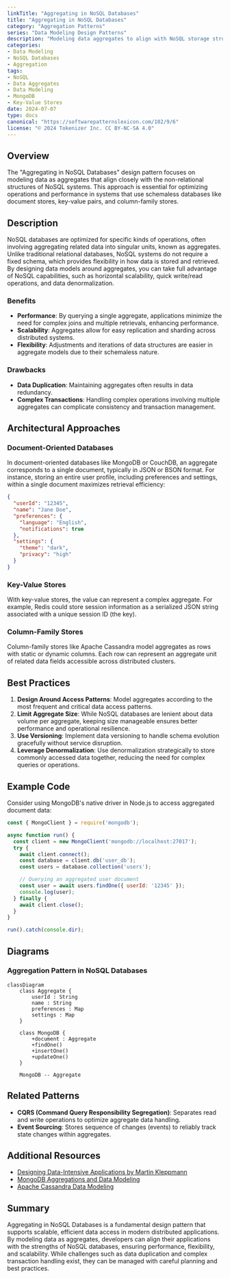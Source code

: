 ```yaml
---
linkTitle: "Aggregating in NoSQL Databases"
title: "Aggregating in NoSQL Databases"
category: "Aggregation Patterns"
series: "Data Modeling Design Patterns"
description: "Modeling data aggregates to align with NoSQL storage structures like documents or key-value pairs."
categories:
- Data Modeling
- NoSQL Databases
- Aggregation
tags:
- NoSQL
- Data Aggregates
- Data Modeling
- MongoDB
- Key-Value Stores
date: 2024-07-07
type: docs
canonical: "https://softwarepatternslexicon.com/102/9/6"
license: "© 2024 Tokenizer Inc. CC BY-NC-SA 4.0"
---
```



## Overview

The "Aggregating in NoSQL Databases" design pattern focuses on modeling data as aggregates that align closely with the non-relational structures of NoSQL systems. This approach is essential for optimizing operations and performance in systems that use schemaless databases like document stores, key-value pairs, and column-family stores.

## Description

NoSQL databases are optimized for specific kinds of operations, often involving aggregating related data into singular units, known as aggregates. Unlike traditional relational databases, NoSQL systems do not require a fixed schema, which provides flexibility in how data is stored and retrieved. By designing data models around aggregates, you can take full advantage of NoSQL capabilities, such as horizontal scalability, quick write/read operations, and data denormalization.

### Benefits
- **Performance**: By querying a single aggregate, applications minimize the need for complex joins and multiple retrievals, enhancing performance.
- **Scalability**: Aggregates allow for easy replication and sharding across distributed systems.
- **Flexibility**: Adjustments and iterations of data structures are easier in aggregate models due to their schemaless nature.

### Drawbacks
- **Data Duplication**: Maintaining aggregates often results in data redundancy.
- **Complex Transactions**: Handling complex operations involving multiple aggregates can complicate consistency and transaction management.

## Architectural Approaches

### Document-Oriented Databases

In document-oriented databases like MongoDB or CouchDB, an aggregate corresponds to a single document, typically in JSON or BSON format. For instance, storing an entire user profile, including preferences and settings, within a single document maximizes retrieval efficiency:

```json
{
  "userId": "12345",
  "name": "Jane Doe",
  "preferences": {
    "language": "English",
    "notifications": true
  },
  "settings": {
    "theme": "dark",
    "privacy": "high"
  }
}
```

### Key-Value Stores

With key-value stores, the value can represent a complex aggregate. For example, Redis could store session information as a serialized JSON string associated with a unique session ID (the key).

### Column-Family Stores

Column-family stores like Apache Cassandra model aggregates as rows with static or dynamic columns. Each row can represent an aggregate unit of related data fields accessible across distributed clusters.

## Best Practices

1. **Design Around Access Patterns**: Model aggregates according to the most frequent and critical data access patterns.
2. **Limit Aggregate Size**: While NoSQL databases are lenient about data volume per aggregate, keeping size manageable ensures better performance and operational resilience.
3. **Use Versioning**: Implement data versioning to handle schema evolution gracefully without service disruption.
4. **Leverage Denormalization**: Use denormalization strategically to store commonly accessed data together, reducing the need for complex queries or operations.

## Example Code

Consider using MongoDB's native driver in Node.js to access aggregated document data:

```javascript
const { MongoClient } = require('mongodb');

async function run() {
  const client = new MongoClient('mongodb://localhost:27017');
  try {
    await client.connect();
    const database = client.db('user_db');
    const users = database.collection('users');

    // Querying an aggregated user document
    const user = await users.findOne({ userId: '12345' });
    console.log(user);
  } finally {
    await client.close();
  }
}

run().catch(console.dir);
```

## Diagrams

### Aggregation Pattern in NoSQL Databases

```mermaid
classDiagram
    class Aggregate {
        userId : String
        name : String
        preferences : Map
        settings : Map
    }

    class MongoDB {
        +document : Aggregate
        +findOne()
        +insertOne()
        +updateOne()
    }

    MongoDB -- Aggregate
```

## Related Patterns

- **CQRS (Command Query Responsibility Segregation)**: Separates read and write operations to optimize aggregate data handling.
- **Event Sourcing**: Stores sequence of changes (events) to reliably track state changes within aggregates.

## Additional Resources

- [Designing Data-Intensive Applications by Martin Kleppmann](https://dataintensive.net/)
- [MongoDB Aggregations and Data Modeling](https://www.mongodb.com/what-is-mongodb)
- [Apache Cassandra Data Modeling](https://cassandra.apache.org/doc/latest/cassandra/data_modeling/)

## Summary

Aggregating in NoSQL Databases is a fundamental design pattern that supports scalable, efficient data access in modern distributed applications. By modeling data as aggregates, developers can align their applications with the strengths of NoSQL databases, ensuring performance, flexibility, and scalability. While challenges such as data duplication and complex transaction handling exist, they can be managed with careful planning and best practices.
